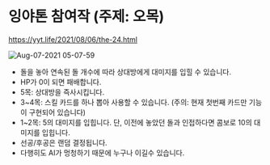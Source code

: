 # 잉야톤 참여작 (주제: 오목)
https://yyt.life/2021/08/06/the-24.html

![Aug-07-2021 05-07-59](https://user-images.githubusercontent.com/16263530/128565838-b6718ca1-5bbd-4e61-a5ae-e77aea5fde37.gif)
* 돌을 놓아 연속된 돌 개수에 따라 상대방에게 대미지를 입힐 수 있습니다.
* HP가 0이 되면 패배합니다.
* 5목: 상대방을 즉사시킵니다.
* 3~4목: 스킬 카드를 하나 뽑아 사용할 수 있습니다. (주의: 현재 첫번째 카드만 기능이 구현되어 있습니다)
* 1~2목: 5의 대미지를 입힙니다. 단, 이전에 놓았던 돌과 인접하다면 콤보로 10의 대미지를 입힙니다.
* 선공/후공은 랜덤 결정됩니다.
* 다행히도 AI가 멍청하기 때문에 누구나 이길수 있습니다.
